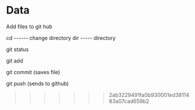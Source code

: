 # Data
Add files to git hub

cd ------ change directory dir ----- directory


git status 


git add <file>


git commit (saves file)


git push (sends to github)
>>>>>>> 2ab3229491fa0b930001ed3811483a07cad659b2




